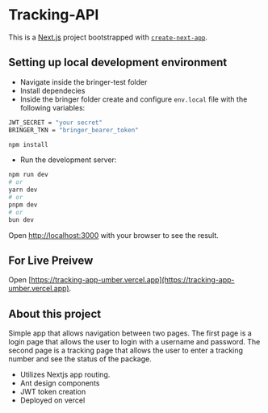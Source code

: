 # Tracking-API

This is a [Next.js](https://nextjs.org/) project bootstrapped with [`create-next-app`](https://github.com/vercel/next.js/tree/canary/packages/create-next-app).

## Setting up local development environment

- Navigate inside the bringer-test folder
- Install dependecies
- Inside the bringer folder create and configure `env.local` file with the following variables:

```bash
JWT_SECRET = "your secret"
BRINGER_TKN = "bringer_bearer_token"
```

```bash
npm install
```


- Run the development server:

```bash
npm run dev
# or
yarn dev
# or
pnpm dev
# or
bun dev
```

Open [http://localhost:3000](http://localhost:3000) with your browser to see the result.

## For Live Preivew

Open [https://tracking-app-umber.vercel.app](https://tracking-app-umber.vercel.app).

## About this project

Simple app that allows navigation between two pages. The first page is a login page that allows the user to login with a username and password. The second page is a tracking page that allows the user to enter a tracking number and see the status of the package.

- Utilizes Nextjs app routing. 
- Ant design components
- JWT token creation
- Deployed on vercel

